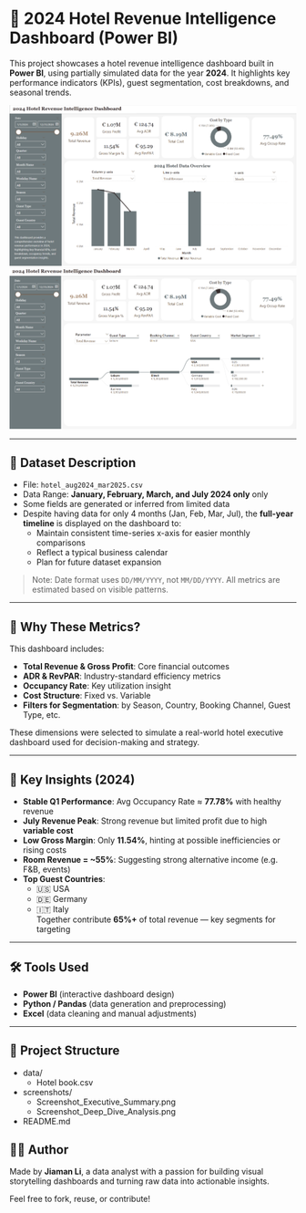# 🏨 2024 Hotel Revenue Intelligence Dashboard (Power BI)

This project showcases a hotel revenue intelligence dashboard built in **Power BI**, using partially simulated data for the year **2024**. It highlights key performance indicators (KPIs), guest segmentation, cost breakdowns, and seasonal trends.

![Dashboard Overview](./screenshots/Screenshot_Executive_Summary.png)
![Hotel Data Overview](./screenshots/Screenshot_Deep_Dive_Analysis.png) 

---

## 🧩 Dataset Description

- File: `hotel_aug2024_mar2025.csv`
- Data Range: **January, February, March, and July 2024 only** only
- Some fields are generated or inferred from limited data
- Despite having data for only 4 months (Jan, Feb, Mar, Jul), the **full-year timeline** is displayed on the dashboard to:
  - Maintain consistent time-series x-axis for easier monthly comparisons
  - Reflect a typical business calendar
  - Plan for future dataset expansion

> Note: Date format uses `DD/MM/YYYY`, not `MM/DD/YYYY`. All metrics are estimated based on visible patterns.

---

## 🎯 Why These Metrics?

This dashboard includes:
- **Total Revenue & Gross Profit**: Core financial outcomes
- **ADR & RevPAR**: Industry-standard efficiency metrics
- **Occupancy Rate**: Key utilization insight
- **Cost Structure**: Fixed vs. Variable
- **Filters for Segmentation**: by Season, Country, Booking Channel, Guest Type, etc.

These dimensions were selected to simulate a real-world hotel executive dashboard used for decision-making and strategy.

---

## 📌 Key Insights (2024)

- **Stable Q1 Performance**: Avg Occupancy Rate ≈ **77.78%** with healthy revenue
- **July Revenue Peak**: Strong revenue but limited profit due to high **variable cost**
- **Low Gross Margin**: Only **11.54%**, hinting at possible inefficiencies or rising costs
- **Room Revenue = ~55%**: Suggesting strong alternative income (e.g. F&B, events)
- **Top Guest Countries**:
  - 🇺🇸 USA
  - 🇩🇪 Germany
  - 🇮🇹 Italy  
  Together contribute **65%+** of total revenue — key segments for targeting

---

## 🛠️ Tools Used

- **Power BI** (interactive dashboard design)
- **Python / Pandas** (data generation and preprocessing)
- **Excel** (data cleaning and manual adjustments)

---

## 📁 Project Structure
- data/
  - Hotel book.csv
- screenshots/
  - Screenshot_Executive_Summary.png
  - Screenshot_Deep_Dive_Analysis.png
- README.md


## 👩‍💻 Author

Made by **Jiaman Li**, a data analyst with a passion for building visual storytelling dashboards and turning raw data into actionable insights.

Feel free to fork, reuse, or contribute!
